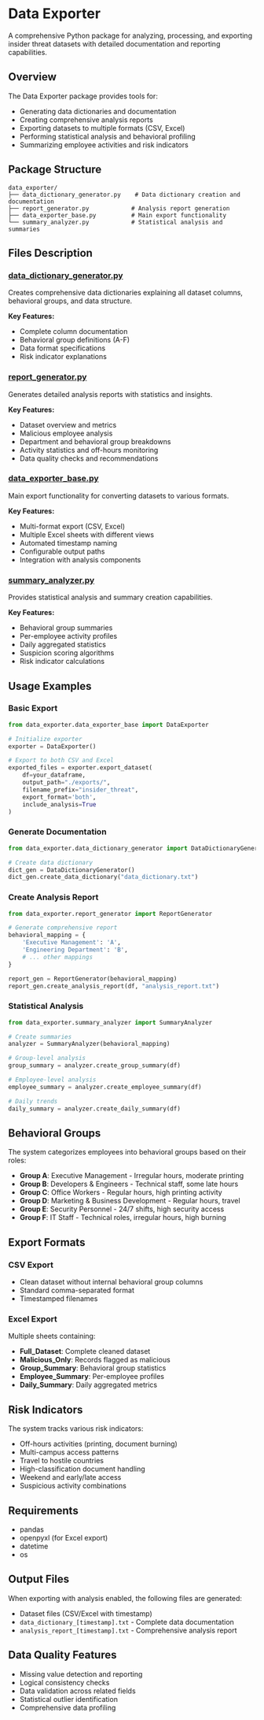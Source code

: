 # Data Exporter

A comprehensive Python package for analyzing, processing, and exporting insider threat datasets with detailed documentation and reporting capabilities.

## Overview

The Data Exporter package provides tools for:
- Generating data dictionaries and documentation
- Creating comprehensive analysis reports
- Exporting datasets to multiple formats (CSV, Excel)
- Performing statistical analysis and behavioral profiling
- Summarizing employee activities and risk indicators

## Package Structure

```
data_exporter/
├── data_dictionary_generator.py    # Data dictionary creation and documentation
├── report_generator.py            # Analysis report generation
├── data_exporter_base.py          # Main export functionality
└── summary_analyzer.py            # Statistical analysis and summaries
```

## Files Description

### [data_dictionary_generator.py](data_exporter/data_dictionary_generator.py)
Creates comprehensive data dictionaries explaining all dataset columns, behavioral groups, and data structure.

**Key Features:**
- Complete column documentation
- Behavioral group definitions (A-F)
- Data format specifications
- Risk indicator explanations

### [report_generator.py](data_exporter/report_generator.py)
Generates detailed analysis reports with statistics and insights.

**Key Features:**
- Dataset overview and metrics
- Malicious employee analysis
- Department and behavioral group breakdowns
- Activity statistics and off-hours monitoring
- Data quality checks and recommendations

### [data_exporter_base.py](data_exporter/data_exporter_base.py)
Main export functionality for converting datasets to various formats.

**Key Features:**
- Multi-format export (CSV, Excel)
- Multiple Excel sheets with different views
- Automated timestamp naming
- Configurable output paths
- Integration with analysis components

### [summary_analyzer.py](data_exporter/summary_analyzer.py)
Provides statistical analysis and summary creation capabilities.

**Key Features:**
- Behavioral group summaries
- Per-employee activity profiles
- Daily aggregated statistics
- Suspicion scoring algorithms
- Risk indicator calculations

## Usage Examples

### Basic Export
```python
from data_exporter.data_exporter_base import DataExporter

# Initialize exporter
exporter = DataExporter()

# Export to both CSV and Excel
exported_files = exporter.export_dataset(
    df=your_dataframe,
    output_path="./exports/",
    filename_prefix="insider_threat",
    export_format='both',
    include_analysis=True
)
```

### Generate Documentation
```python
from data_exporter.data_dictionary_generator import DataDictionaryGenerator

# Create data dictionary
dict_gen = DataDictionaryGenerator()
dict_gen.create_data_dictionary("data_dictionary.txt")
```

### Create Analysis Report
```python
from data_exporter.report_generator import ReportGenerator

# Generate comprehensive report
behavioral_mapping = {
    'Executive Management': 'A',
    'Engineering Department': 'B',
    # ... other mappings
}

report_gen = ReportGenerator(behavioral_mapping)
report_gen.create_analysis_report(df, "analysis_report.txt")
```

### Statistical Analysis
```python
from data_exporter.summary_analyzer import SummaryAnalyzer

# Create summaries
analyzer = SummaryAnalyzer(behavioral_mapping)

# Group-level analysis
group_summary = analyzer.create_group_summary(df)

# Employee-level analysis
employee_summary = analyzer.create_employee_summary(df)

# Daily trends
daily_summary = analyzer.create_daily_summary(df)
```

## Behavioral Groups

The system categorizes employees into behavioral groups based on their roles:

- **Group A**: Executive Management - Irregular hours, moderate printing
- **Group B**: Developers & Engineers - Technical staff, some late hours
- **Group C**: Office Workers - Regular hours, high printing activity
- **Group D**: Marketing & Business Development - Regular hours, travel
- **Group E**: Security Personnel - 24/7 shifts, high security access
- **Group F**: IT Staff - Technical roles, irregular hours, high burning

## Export Formats

### CSV Export
- Clean dataset without internal behavioral group columns
- Standard comma-separated format
- Timestamped filenames

### Excel Export
Multiple sheets containing:
- **Full_Dataset**: Complete cleaned dataset
- **Malicious_Only**: Records flagged as malicious
- **Group_Summary**: Behavioral group statistics
- **Employee_Summary**: Per-employee profiles
- **Daily_Summary**: Daily aggregated metrics

## Risk Indicators

The system tracks various risk indicators:
- Off-hours activities (printing, document burning)
- Multi-campus access patterns
- Travel to hostile countries
- High-classification document handling
- Weekend and early/late access
- Suspicious activity combinations

## Requirements

- pandas
- openpyxl (for Excel export)
- datetime
- os

## Output Files

When exporting with analysis enabled, the following files are generated:
- Dataset files (CSV/Excel with timestamp)
- `data_dictionary_[timestamp].txt` - Complete data documentation
- `analysis_report_[timestamp].txt` - Comprehensive analysis report

## Data Quality Features

- Missing value detection and reporting
- Logical consistency checks
- Data validation across related fields
- Statistical outlier identification
- Comprehensive data profiling
